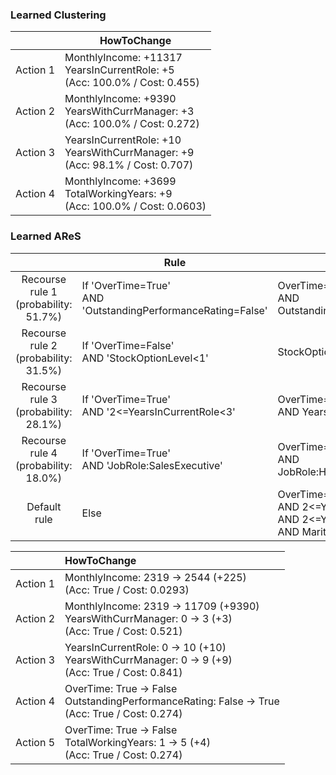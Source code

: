 ### Learned Clustering
| | HowToChange |
| --- | --- |
| Action 1 | MonthlyIncome: +11317 <br>YearsInCurrentRole: +5 <br>(Acc: 100.0% / Cost: 0.455) |
| Action 2 | MonthlyIncome: +9390 <br>YearsWithCurrManager: +3 <br>(Acc: 100.0% / Cost: 0.272) |
| Action 3 | YearsInCurrentRole: +10 <br>YearsWithCurrManager: +9 <br>(Acc: 98.1% / Cost: 0.707) |
| Action 4 | MonthlyIncome: +3699 <br>TotalWorkingYears: +9 <br>(Acc: 100.0% / Cost: 0.0603) |

### Learned AReS
| | Rule | Action |
| :---: | --- | --- |
| Recourse <br> rule 1 <br> (probability: 51.7%) | If 'OverTime=True' <br> AND 'OutstandingPerformanceRating=False' | OverTime=False <br> AND OutstandingPerformanceRating=True |
| Recourse <br> rule 2 <br> (probability: 31.5%) | If 'OverTime=False' <br> AND 'StockOptionLevel<1' | StockOptionLevel>=2 |
| Recourse <br> rule 3 <br> (probability: 28.1%) | If 'OverTime=True' <br> AND '2<=YearsInCurrentRole<3' | OverTime=False <br> AND YearsInCurrentRole>=9 |
| Recourse <br> rule 4 <br> (probability: 18.0%) | If 'OverTime=True' <br> AND 'JobRole:SalesExecutive' | OverTime=False <br> AND JobRole:HealthcareRepresentative |    
| Default <br> rule | Else | OverTime=False <br> AND 2<=YearsInCurrentRole<3 <br> AND 2<=YearsWithCurrManager<3 <br> AND MaritalStatus:Married |

| | HowToChange |
| --- | :--- |
| Action 1 | MonthlyIncome: 2319 -> 2544 (+225) <br>(Acc: True / Cost: 0.0293) |
| Action 2 | MonthlyIncome: 2319 -> 11709 (+9390) <br>YearsWithCurrManager: 0 -> 3 (+3) <br>(Acc: True / Cost: 0.521) |
| Action 3 | YearsInCurrentRole: 0 -> 10 (+10) <br>YearsWithCurrManager: 0 -> 9 (+9) <br>(Acc: True / Cost: 0.841) |
| Action 4 | OverTime: True -> False <br> OutstandingPerformanceRating: False -> True <br> (Acc: True / Cost: 0.274) |
| Action 5 | OverTime: True -> False <br> TotalWorkingYears: 1 -> 5 (+4) <br>(Acc: True / Cost: 0.274) |